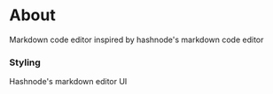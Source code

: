 # About
Markdown code editor inspired by hashnode's markdown code editor

### Styling
Hashnode's markdown editor UI 
